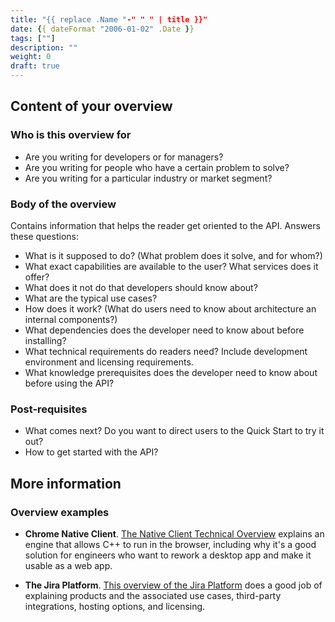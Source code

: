 ```yaml
---
title: "{{ replace .Name "-" " " | title }}"
date: {{ dateFormat "2006-01-02" .Date }}
tags: [""]
description: ""
weight: 0
draft: true
---
```


## Content of your overview

### Who is this overview for

* Are you writing for developers or for managers?
* Are you writing for people who have a certain problem to solve?
* Are you writing for a particular industry or market segment?

### Body of the overview

Contains information that helps the reader get oriented to the API. Answers these questions:

* What is it supposed to do? (What problem does it solve, and for whom?)
* What exact capabilities are available to the user? What services does it offer?
* What does it not do that developers should know about?
* What are the typical use cases?
* How does it work? (What do users need to know about architecture an internal components?)
* What dependencies does the developer need to know about before installing?
* What technical requirements do readers need? Include development environment and licensing requirements.
* What knowledge prerequisites does the developer need to know about before using the API?

### Post-requisites

* What comes next? Do you want to direct users to the Quick Start to try it out?
* How to get started with the API?

## More information

### Overview examples

* **Chrome Native Client**. [The Native Client Technical Overview](https://developer.chrome.com/native-client/overview) explains an engine that allows C++ to run in the browser, including why it's a good solution for engineers who want to rework a desktop app and make it usable as a web app.

* **The Jira Platform**. [This overview of the Jira Platform](https://www.atlassian.com/software/jira/guides/getting-started/overview#about-the-jira-platform) does a good job of explaining products and the associated use cases, third-party integrations, hosting options, and licensing.
